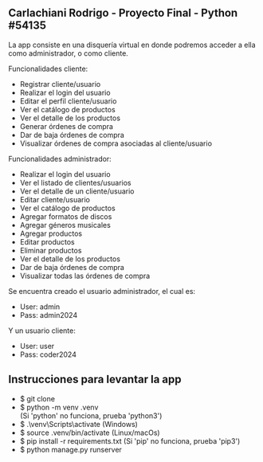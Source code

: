 <h2>Carlachiani Rodrigo - Proyecto Final - Python #54135</h2>

La app consiste en una disquería virtual en donde podremos acceder a ella como administrador, o como cliente.

Funcionalidades cliente:

- Registrar cliente/usuario
- Realizar el login del usuario
- Editar el perfil cliente/usuario
- Ver el catálogo de productos
- Ver el detalle de los productos
- Generar órdenes de compra
- Dar de baja órdenes de compra
- Visualizar órdenes de compra asociadas al cliente/usuario

Funcionalidades administrador:

- Realizar el login del usuario
- Ver el listado de clientes/usuarios
- Ver el detalle de un cliente/usuario
- Editar cliente/usuario
- Ver el catálogo de productos
- Agregar formatos de discos
- Agregar géneros musicales
- Agregar productos
- Editar productos
- Eliminar productos
- Ver el detalle de los productos
- Dar de baja órdenes de compra
- Visualizar todas las órdenes de compra

Se encuentra creado el usuario administrador, el cual es:

- User: admin
- Pass: admin2024

Y un usuario cliente:

- User: user
- Pass: coder2024

<h2>Instrucciones para levantar la app</h2>

- $ git clone
- $ python -m venv .venv <br>
(Si 'python' no funciona, prueba 'python3')
- $ .\venv\Scripts\activate (Windows)
- $ source .venv/bin/activate (Linux/macOs)
- $ pip install -r requirements.txt
(Si 'pip' no funciona, prueba 'pip3')
- $ python manage.py runserver
